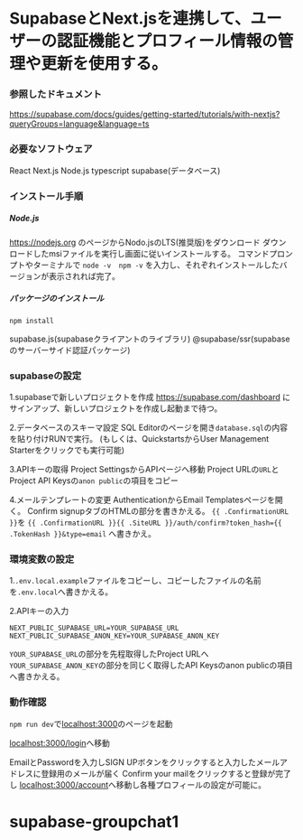 # SupabaseとNext.jsを連携して、ユーザーの認証機能とプロフィール情報の管理や更新を使用する。

### 参照したドキュメント

https://supabase.com/docs/guides/getting-started/tutorials/with-nextjs?queryGroups=language&language=ts



### 必要なソフトウェア

React
Next.js
Node.js
typescript
supabase(データベース)


### インストール手順

##### Node.js
https://nodejs.org のページからNodo.jsのLTS(推奨版)をダウンロード
ダウンロードしたmsiファイルを実行し画面に従いインストールする。
コマンドプロンプトやターミナルで
`node -v`　`npm -v`
を入力し、それぞれインストールしたバージョンが表示されれば完了。


##### パッケージのインストール
`npm install`

supabase.js(supabaseクライアントのライブラリ)
@supabase/ssr(supabaseのサーバーサイド認証パッケージ)



### supabaseの設定

1.supabaseで新しいプロジェクトを作成
 https://supabase.com/dashboard にサインアップ、新しいプロジェクトを作成し起動まで待つ。

2.データベースのスキーマ設定
SQL Editorのページを開き`database.sql`の内容を貼り付けRUNで実行。
(もしくは、QuickstartsからUser Management Starterをクリックでも実行可能)


3.APIキーの取得
Project SettingsからAPIページへ移動
Project URLの`URL`とProject API Keysの`anon public`の項目をコピー

4.メールテンプレートの変更
AuthenticationからEmail Templatesページを開く。
Confirm signupタブのHTMLの部分を書きかえる。
`{{ .ConfirmationURL }}`を
`{{ .ConfirmationURL }}{{ .SiteURL }}/auth/confirm?token_hash={{ .TokenHash }}&type=email`
へ書きかえ。



### 環境変数の設定

1.`.env.local.example`ファイルをコピーし、コピーしたファイルの名前を`.env.local`へ書きかえる。

2.APIキーの入力

```.env.local
NEXT_PUBLIC_SUPABASE_URL=YOUR_SUPABASE_URL
NEXT_PUBLIC_SUPABASE_ANON_KEY=YOUR_SUPABASE_ANON_KEY
```

`YOUR_SUPABASE_URL`の部分を先程取得したProject URLへ
`YOUR_SUPABASE_ANON_KEY`の部分を同じく取得したAPI Keysのanon publicの項目へ書きかえる。



### 動作確認

`npm run dev`で[localhost:3000](http://localhost:3000)のページを起動

[localhost:3000/login](http://localhost:3000/login)へ移動

EmailとPasswordを入力しSIGN UPボタンをクリックすると入力したメールアドレスに登録用のメールが届く
Confirm your mailをクリックすると登録が完了し
[localhost:3000/account](http://localhost:3000/account)へ移動し各種プロフィールの設定が可能に。
# supabase-groupchat1
